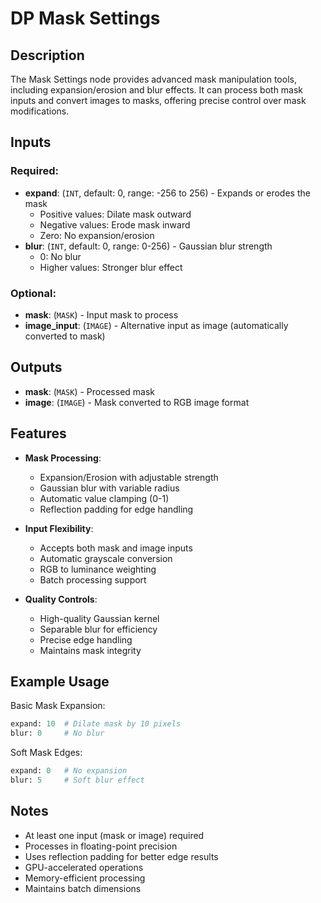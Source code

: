 # DP Mask Settings

## Description

The Mask Settings node provides advanced mask manipulation tools, including expansion/erosion and blur effects. It can process both mask inputs and convert images to masks, offering precise control over mask modifications.

## Inputs

### Required:
- **expand**: (`INT`, default: 0, range: -256 to 256) - Expands or erodes the mask
  - Positive values: Dilate mask outward
  - Negative values: Erode mask inward
  - Zero: No expansion/erosion
- **blur**: (`INT`, default: 0, range: 0-256) - Gaussian blur strength
  - 0: No blur
  - Higher values: Stronger blur effect

### Optional:
- **mask**: (`MASK`) - Input mask to process
- **image_input**: (`IMAGE`) - Alternative input as image (automatically converted to mask)

## Outputs

- **mask**: (`MASK`) - Processed mask
- **image**: (`IMAGE`) - Mask converted to RGB image format

## Features

- **Mask Processing**:
  - Expansion/Erosion with adjustable strength
  - Gaussian blur with variable radius
  - Automatic value clamping (0-1)
  - Reflection padding for edge handling

- **Input Flexibility**:
  - Accepts both mask and image inputs
  - Automatic grayscale conversion
  - RGB to luminance weighting
  - Batch processing support

- **Quality Controls**:
  - High-quality Gaussian kernel
  - Separable blur for efficiency
  - Precise edge handling
  - Maintains mask integrity

## Example Usage

Basic Mask Expansion:
```python
expand: 10  # Dilate mask by 10 pixels
blur: 0     # No blur
```

Soft Mask Edges:
```python
expand: 0   # No expansion
blur: 5     # Soft blur effect
```

## Notes

- At least one input (mask or image) required
- Processes in floating-point precision
- Uses reflection padding for better edge results
- GPU-accelerated operations
- Memory-efficient processing
- Maintains batch dimensions 
